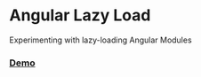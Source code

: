 Angular Lazy Load
=================

Experimenting with lazy-loading Angular Modules

### [Demo](http://rawgithub.com/ericclemmons/angular-lazy-load/master/demo/index.html)
